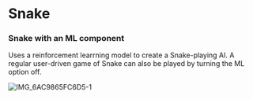 # Snake
### Snake with an ML component
Uses a reinforcement learrning model to create a Snake-playing AI. A regular user-driven game of Snake can also be played by turning the ML option off.

![IMG_6AC9865FC6D5-1](https://user-images.githubusercontent.com/41647597/205377697-52ff90d5-6a1c-42d8-a019-e818abfb7c56.jpeg)
